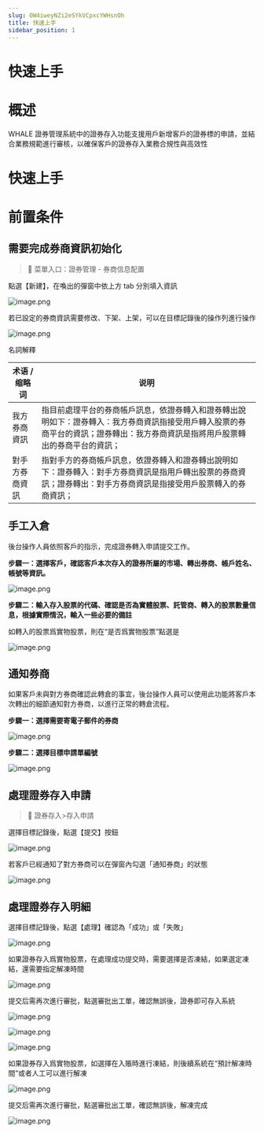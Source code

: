 ```yaml
---
slug: OW4iweyNZi2eSYkVCpxcYWHsnOh
title: 快速上手
sidebar_position: 1
---
```



# 快速上手


# 概述


WHALE 證券管理系統中的證券存入功能支援用戶新增客戶的證券標的申請，並結合業務規範進行審核，以確保客戶的證券存入業務合規性與高效性


# 快速上手


# 前置条件


## 需要完成券商資訊初始化


> 📍 菜單入口：證券管理 - 券商信息配置


點選【新建】，在喚出的彈窗中依上方 tab 分別填入資訊


![image.png](/assets/2e4dd3d12cfd48c74c5bb91beb21a69d.png)


若已設定的券商資訊需要修改、下架、上架，可以在目標記錄後的操作列進行操作


![image.png](/assets/9c44d1d716eaa0ecbb50ee0b54928bfa.png)


名詞解釋


| **术语 / 缩略词** | **说明**                                                                                     |
| ------------ | ------------------------------------------------------------------------------------------ |
| 我方券商資訊       | 指目前處理平台的券商帳戶訊息，依證券轉入和證券轉出說明如下：證券轉入：我方券商資訊指接受用戶轉入股票的券商平台的資訊；證券轉出：我方券商資訊是指將用戶股票轉出的券商平台的資訊； |
| 對手方券商資訊      | 指對手方的券商帳戶訊息，依證券轉入和證券轉出說明如下：證券轉入：對手方券商資訊是指用戶轉出股票的券商資訊；證券轉出：對手方券商資訊是指接受用戶股票轉入的券商資訊；        |


## 手工入倉


後台操作人員依照客戶的指示，完成證券轉入申請提交工作。


**步驟一：選擇客戶，確認客戶本次存入的證券所屬的市場、轉出券商、帳戶姓名、帳號等資訊。**


![image.png](/assets/39aa0f81900851ca993cd5c04aca9458.png)


**步驟二：輸入存入股票的代碼、確認是否為實體股票、託管商、轉入的股票數量信息，根據實際情況，輸入一些必要的備註**


如轉入的股票爲實物股票，則在“是否爲實物股票”點選是


![image.png](/assets/2585b7dda2e36f1c39ba85707750c5cb.png)


## 通知券商


如果客戶未與對方券商確認此轉倉的事宜，後台操作人員可以使用此功能將客戶本次轉出的細節通知對方券商，以進行正常的轉倉流程。


**步驟一：選擇需要寄電子郵件的券商**


![image.png](/assets/df61f81ccd9165acbdfe0c1329151f31.png)


**步驟二：選擇目標申請單編號**


![image.png](/assets/24b48b319faff1b02d459b9c1eff07fb.png)


## 處理證券存入申請


> 📍 證券存入>存入申請


選擇目標記錄後，點選【提交】按鈕


![image.png](/assets/b165895739809ff1b87198c7a7c60664.png)


若客戶已經通知了對方券商可以在彈窗內勾選「通知券商」的狀態


![image.png](/assets/612008efd108b9cab510cda8df05d750.png)


## 處理證券存入明細


選擇目標記錄後，點選【處理】確認為「成功」或「失敗」


![image.png](/assets/d548278417e66567b13f3b1dc0e44252.png)


如果證券存入爲實物股票，在處理成功提交時，需要選擇是否凍結，如果選定凍結，還需要指定解凍時間


![image.png](/assets/d8f10f6f0155d252e8ffd24bddf0d867.png)


提交后需再次進行審批，點選審批出工單，確認無誤後，證券即可存入系統


![image.png](/assets/686f92d3cd02ae25122a342824fc753b.png)


![image.png](/assets/5db0962bff162a5b8c44735ab8225306.png)


![image.png](/assets/1daaadee14e822296d588aa18625814c.png)


如果證券存入爲實物股票，如選擇在入賬時進行凍結，則後續系統在“預計解凍時間”或者人工可以進行解凍


![image.png](/assets/cc10abffa36391b5c6b85a3d1dea8027.png)


提交后需再次進行審批，點選審批出工單，確認無誤後，解凍完成


![image.png](/assets/c33349fa1d0e7bf5042792266d77d4d2.png)


# 


